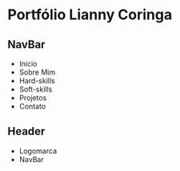 # Portfólio Lianny Coringa

## NavBar 
- Início
- Sobre Mim
- Hard-skills
- Soft-skills
- Projetos
- Contato

## Header
- Logomarca
- NavBar
